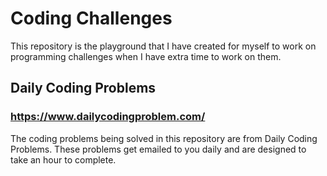 # Coding Challenges
This repository is the playground that I have created for myself to work on programming challenges when I have extra time to work on them.

## Daily Coding Problems
### https://www.dailycodingproblem.com/
The coding problems being solved in this repository are from Daily Coding Problems. 
These problems get emailed to you daily and are designed to take an hour to complete.
